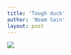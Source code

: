 ```yaml
---
title: 'Tough duck'
author: 'Noam Sain'
layout: post
---
```


![](https://1.bp.blogspot.com/_8aN4krk1nsk/TEBSYvLk5GI/AAAAAAAAAaQ/uOSeUgjQgW0/s1024/20100202-19.jpg)
